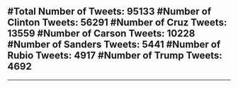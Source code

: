 #Total Number of Tweets: 95133 
#Number of Clinton Tweets: 56291
#Number of Cruz Tweets: 13559
#Number of Carson Tweets: 10228
#Number of Sanders Tweets: 5441
#Number of Rubio Tweets: 4917
#Number of Trump Tweets: 4692
---
---
